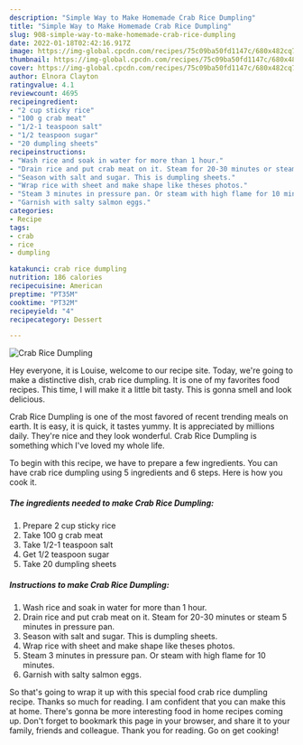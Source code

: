 ```yaml
---
description: "Simple Way to Make Homemade Crab Rice Dumpling"
title: "Simple Way to Make Homemade Crab Rice Dumpling"
slug: 908-simple-way-to-make-homemade-crab-rice-dumpling
date: 2022-01-18T02:42:16.917Z
image: https://img-global.cpcdn.com/recipes/75c09ba50fd1147c/680x482cq70/crab-rice-dumpling-recipe-main-photo.jpg
thumbnail: https://img-global.cpcdn.com/recipes/75c09ba50fd1147c/680x482cq70/crab-rice-dumpling-recipe-main-photo.jpg
cover: https://img-global.cpcdn.com/recipes/75c09ba50fd1147c/680x482cq70/crab-rice-dumpling-recipe-main-photo.jpg
author: Elnora Clayton
ratingvalue: 4.1
reviewcount: 4695
recipeingredient:
- "2 cup sticky rice"
- "100 g crab meat"
- "1/2-1 teaspoon salt"
- "1/2 teaspoon sugar"
- "20 dumpling sheets"
recipeinstructions:
- "Wash rice and soak in water for more than 1 hour."
- "Drain rice and put crab meat on it. Steam for 20-30 minutes or steam 5 minutes in pressure pan."
- "Season with salt and sugar. This is dumpling sheets."
- "Wrap rice with sheet and make shape like theses photos."
- "Steam 3 minutes in pressure pan. Or steam with high flame for 10 minutes."
- "Garnish with salty salmon eggs."
categories:
- Recipe
tags:
- crab
- rice
- dumpling

katakunci: crab rice dumpling 
nutrition: 186 calories
recipecuisine: American
preptime: "PT35M"
cooktime: "PT32M"
recipeyield: "4"
recipecategory: Dessert

---
```



![Crab Rice Dumpling](https://img-global.cpcdn.com/recipes/75c09ba50fd1147c/680x482cq70/crab-rice-dumpling-recipe-main-photo.jpg)

Hey everyone, it is Louise, welcome to our recipe site. Today, we're going to make a distinctive dish, crab rice dumpling. It is one of my favorites food recipes. This time, I will make it a little bit tasty. This is gonna smell and look delicious.

Crab Rice Dumpling is one of the most favored of recent trending meals on earth. It is easy, it is quick, it tastes yummy. It is appreciated by millions daily. They're nice and they look wonderful. Crab Rice Dumpling is something which I've loved my whole life.




To begin with this recipe, we have to prepare a few ingredients. You can have crab rice dumpling using 5 ingredients and 6 steps. Here is how you cook it.

<!--inarticleads1-->

##### The ingredients needed to make Crab Rice Dumpling:

1. Prepare 2 cup sticky rice
1. Take 100 g crab meat
1. Take 1/2-1 teaspoon salt
1. Get 1/2 teaspoon sugar
1. Take 20 dumpling sheets




<!--inarticleads2-->

##### Instructions to make Crab Rice Dumpling:

1. Wash rice and soak in water for more than 1 hour.
1. Drain rice and put crab meat on it. Steam for 20-30 minutes or steam 5 minutes in pressure pan.
1. Season with salt and sugar. This is dumpling sheets.
1. Wrap rice with sheet and make shape like theses photos.
1. Steam 3 minutes in pressure pan. Or steam with high flame for 10 minutes.
1. Garnish with salty salmon eggs.




So that's going to wrap it up with this special food crab rice dumpling recipe. Thanks so much for reading. I am confident that you can make this at home. There's gonna be more interesting food in home recipes coming up. Don't forget to bookmark this page in your browser, and share it to your family, friends and colleague. Thank you for reading. Go on get cooking!
